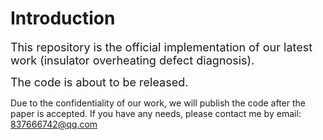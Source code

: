 # Introduction

<font size="4">This repository is the official implementation of our latest work (insulator overheating defect diagnosis).

The code is about to be released.</font>

Due to the confidentiality of our work, we will publish the code after the paper is accepted. If you have any needs, please contact me by email: 837666742@qq.com
